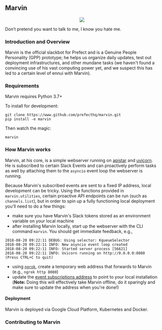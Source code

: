 ## Marvin
<p align="center">
<a href=https://circleci.com/gh/PrefectHQ/marvin/tree/master>
    <img src="https://circleci.com/gh/PrefectHQ/marvin/tree/master.svg?style=shield&circle-token=718689b37be2a34ff44dde84c8e0b0c8aa49fce2">
</a>

Don’t pretend you want to talk to me, I know you hate me.

### Introduction and Overview

Marvin is the official slackbot for Prefect and is a Genuine People Personality (GPP) prototype; he helps us organize daily updates,
test out deployment infrastructures, and other mundane tasks (we haven't found a convincing use of his vast computing power yet, and we suspect this has led to a certain level of ennui with Marvin).

### Requirements
Marvin requires Python 3.7+

To install for development:
```
git clone https://www.github.com/prefecthq/marvin.git
pip install -e marvin
```

Then watch the magic:
```
marvin
```

### How Marvin works

Marvin, at his core, is a simple webserver running on [apistar](https://github.com/encode/apistar) and [uvicorn](https://github.com/encode/uvicorn). He is subscribed to certain Slack Events and can proactively perform tasks as well by attaching them to the `asyncio` event loop the webserver is running.

Because Marvin's subscribed events are sent to a fixed IP address, local development can be tricky.  Using the functions provided in `marvin.utilities`, certain proactive API endpoints can be run (such as `channels.list`), but in order to spin up a fully functioning local deployment you'll need to do a few things:
- make sure you have Marvin's Slack tokens stored as an environment variable on your local machine
- after installing Marvin locally, start up the webserver with the CLI command `marvin`.  You should get immediate feedback, e.g.,
```
2018-08-20 09:22:11 DEBUG: Using selector: KqueueSelector
2018-08-20 09:22:11 INFO: New asyncio event loop created
2018-08-20 09:22:11 INFO: Started server process [56621]
2018-08-20 09:22:11 INFO: Uvicorn running on http://0.0.0.0:8080 (Press CTRL+C to quit)
```
- using [`ngrok`](https://ngrok.com/), create a temporary web address that forwards to Marvin (e.g., `ngrok http 8080`)
- update the [event subscriptions address](https://api.slack.com/apps/ABE7E2927/event-subscriptions?) to point to your local installation (**Note:** Doing this will effectively take Marvin offline, do it sparingly and make sure to update the address when you're done!)

#### Deployment

Marvin is deployed via Google Cloud Platform, Kubernetes and Docker.

### Contributing to Marvin


